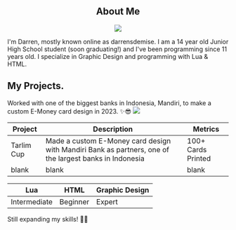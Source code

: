 <div align="center">
  
  ## About Me
  <a href="https://www.youtube.com/watch?v=dQw4w9WgXcQ" />
    <img src="https://svg-banners.vercel.app/api?type=origin&text1=darrensdemise&text2=💖%22Hearts!%22&width=800&height=200" />
  </a>
</div>
<div align="left">
  
  I'm Darren, mostly known online as darrensdemise. I am a 14 year old Junior High School student (soon graduating!) and I've been programming since 11 years old.
  I specialize in Graphic Design and programming with Lua & HTML.

  ## My Projects.

  Worked with one of the biggest banks in Indonesia, Mandiri, to make a custom E-Money card design in 2023. ✨😎
  <img src="https://pbs.twimg.com/media/GLMqBbIagAAzvef?format=jpg&name=large">

  |Project|Description|Metrics|
  |--|--|--|
  |Tarlim Cup|Made a custom E-Money card design with Mandiri Bank as partners, one of the largest banks in Indonesia|100+ Cards Printed|
  |blank|blank|blank|

  
  |Lua|HTML|Graphic Design|
  |--|--|--|
  |Intermediate|Beginner|Expert|

  Still expanding my skills! 🙋‍♂

</div>
